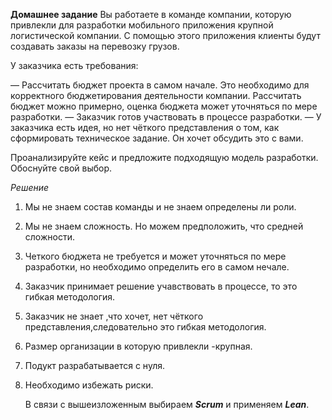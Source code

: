 
**Домашнее задание**
Вы работаете в команде компании, которую привлекли для разработки мобильного приложения крупной логистической компании. С помощью этого приложения клиенты будут создавать заказы на перевозку грузов.

У заказчика есть требования:

— Рассчитать бюджет проекта в самом начале. Это необходимо для корректного бюджетирования деятельности компании. Рассчитать бюджет можно примерно, оценка бюджета может уточняться по мере разработки.
— Заказчик готов участвовать в процессе разработки.
— У заказчика есть идея, но нет чёткого представления о том, как сформировать техническое задание. Он хочет обсудить это с вами.

Проанализируйте кейс и предложите подходящую модель разработки. Обоснуйте свой выбор.

*Решение*

1. Мы не знаем состав команды и не знаем определены ли роли.
2. Мы не знаем сложность. Но можем предположить, что средней сложности.
3. Четкого бюджета не требуется и может уточняться по мере разработки, но необходимо определить его в самом нечале.
4. Заказчик принимает решение учавствовать в процессе, то это гибкая методология.
5. Заказчик не знает ,что хочет, нет чёткого представления,следовательно это гибкая методология.
6. Размер организации в которую привлекли -крупная.
7. Подукт разрабатывается с нуля.
8. Необходимо избежать риски.

    В связи с вышеизложенным выбираем **_Scrum_** и применяем **_Lean_**.
